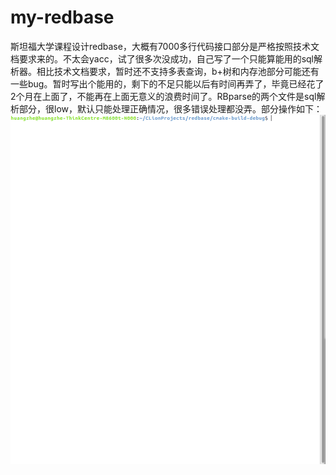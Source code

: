 # my-redbase
斯坦福大学课程设计redbase，大概有7000多行代码接口部分是严格按照技术文档要求来的。不太会yacc，试了很多次没成功，自己写了一个只能算能用的sql解析器。相比技术文档要求，暂时还不支持多表查询，b+树和内存池部分可能还有一些bug。暂时写出个能用的，剩下的不足只能以后有时间再弄了，毕竟已经花了2个月在上面了，不能再在上面无意义的浪费时间了。RBparse的两个文件是sql解析部分，很low，默认只能处理正确情况，很多错误处理都没弄。部分操作如下：
![image](https://github.com/AtwoodHuang/my-redbase/blob/master/sp.gif)   
